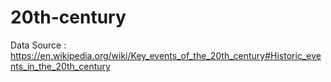 # 20th-century
Data Source : https://en.wikipedia.org/wiki/Key_events_of_the_20th_century#Historic_events_in_the_20th_century
